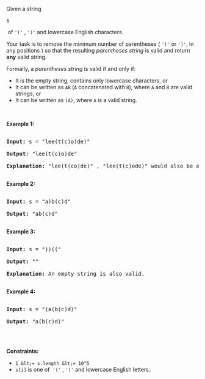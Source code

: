 Given a string 

<font face="monospace">s</font>

&nbsp;of&nbsp;`` '(' ``&nbsp;,&nbsp;`` ')' ``&nbsp;and lowercase English characters.&nbsp;

Your task is to remove the minimum number of parentheses (&nbsp;`` '(' ``&nbsp;or&nbsp;`` ')' ``,&nbsp;in any positions ) so that the resulting _parentheses string_ is valid and return __any__ valid string.

Formally, a _parentheses string_ is valid if and only if:

*   It is the empty string, contains only lowercase characters, or
*   It can be written as&nbsp;`` AB ``&nbsp;(`` A ``&nbsp;concatenated with&nbsp;`` B ``), where&nbsp;`` A ``&nbsp;and&nbsp;`` B ``&nbsp;are valid strings, or
*   It can be written as&nbsp;`` (A) ``, where&nbsp;`` A ``&nbsp;is a valid string.

&nbsp;

__Example 1:__

<pre>
<strong>Input:</strong> s = "lee(t(c)o)de)"
<strong>Output:</strong> "lee(t(c)o)de"
<strong>Explanation:</strong> "lee(t(co)de)" , "lee(t(c)ode)" would also be accepted.
</pre>

__Example 2:__

<pre>
<strong>Input:</strong> s = "a)b(c)d"
<strong>Output:</strong> "ab(c)d"
</pre>

__Example 3:__

<pre>
<strong>Input:</strong> s = "))(("
<strong>Output:</strong> ""
<strong>Explanation:</strong> An empty string is also valid.
</pre>

__Example 4:__

<pre>
<strong>Input:</strong> s = "(a(b(c)d)"
<strong>Output:</strong> "a(b(c)d)"
</pre>

&nbsp;

__Constraints:__

*   `` 1 &lt;= s.length &lt;= 10^5 ``
*   `` s[i] ``&nbsp;is one&nbsp;of&nbsp;&nbsp;`` '(' `` , `` ')' `` and&nbsp;lowercase English letters`` . ``